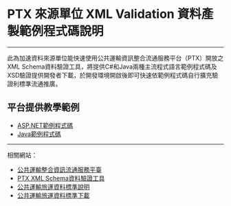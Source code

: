 # PTX 來源單位 XML Validation 資料產製範例程式碼說明

---

此為加速資料來源單位能快速使用公共運輸資訊整合流通服務平台（PTX）開放之XML Schema資料驗證工具，將提供C#和Java兩種主流程式語言範例程式碼及XSD驗證提供開發者下載，於開發環境開啟後即可快速依範例程式碼自行擴充驗證利標準流通推廣。

## 平台提供教學範例

- [ASP.NET範例程式碼](https://github.com/ptxmotc/XMLValidation/tree/master/ASP.NET)
- [Java範例程式碼](https://github.com/ptxmotc/XMLValidation/tree/master/Java)


---

相關網站：
- [公共運輸整合資訊流通服務平臺](https://ptx.transportdata.tw/PTX/)
- [PTX XML Schema資料驗證工具](https://ptx.transportdata.tw/PTX/XSDValidator/Validator)
- [公共運輸旅運資料標準說明](https://ptx.transportdata.tw/PTX/Data/Standard)
- [公共運輸旅運資料標準下載](https://ptx.transportdata.tw/PTX/Data/Download)





